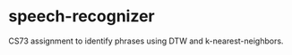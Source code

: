 speech-recognizer
=================

CS73 assignment to identify phrases using DTW and k-nearest-neighbors.
